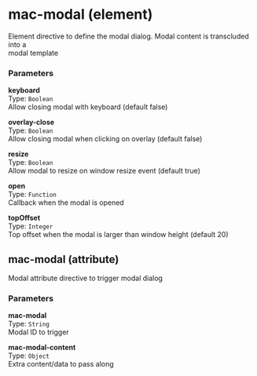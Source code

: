 
mac-modal (element)
===
Element directive to define the modal dialog. Modal content is transcluded into a  
modal template  
  
### Parameters
**keyboard**  
Type: `Boolean`  
Allow closing modal with keyboard (default false)  
  
**overlay-close**  
Type: `Boolean`  
Allow closing modal when clicking on overlay (default false)  
  
**resize**  
Type: `Boolean`  
Allow modal to resize on window resize event (default true)  
  
**open**  
Type: `Function`  
Callback when the modal is opened  
  
**topOffset**  
Type: `Integer`  
Top offset when the modal is larger than window height (default 20)  
  


mac-modal (attribute)
---

Modal attribute directive to trigger modal dialog  
  
### Parameters
**mac-modal**  
Type: `String`  
Modal ID to trigger  
  
**mac-modal-content**  
Type: `Object`  
Extra content/data to pass along  
  


